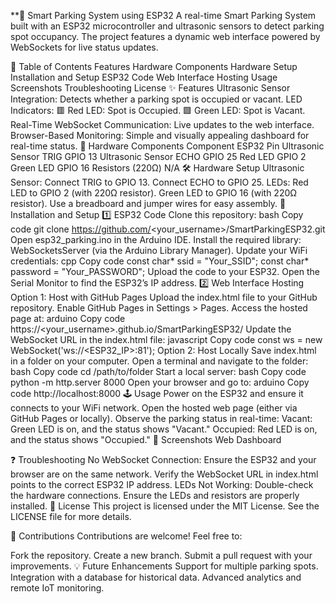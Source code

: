 
**🚗 Smart Parking System using ESP32
A real-time Smart Parking System built with an ESP32 microcontroller and ultrasonic sensors to detect parking spot occupancy. The project features a dynamic web interface powered by WebSockets for live status updates.

📖 Table of Contents
Features
Hardware Components
Hardware Setup
Installation and Setup
ESP32 Code
Web Interface Hosting
Usage
Screenshots
Troubleshooting
License
✨ Features
Ultrasonic Sensor Integration: Detects whether a parking spot is occupied or vacant.
LED Indicators:
🟥 Red LED: Spot is Occupied.
🟩 Green LED: Spot is Vacant.
Real-Time WebSocket Communication: Live updates to the web interface.
Browser-Based Monitoring: Simple and visually appealing dashboard for real-time status.
🔧 Hardware Components
Component	ESP32 Pin
Ultrasonic Sensor TRIG	GPIO 13
Ultrasonic Sensor ECHO	GPIO 25
Red LED	GPIO 2
Green LED	GPIO 16
Resistors (220Ω)	N/A
🛠️ Hardware Setup
Ultrasonic Sensor:
Connect TRIG to GPIO 13.
Connect ECHO to GPIO 25.
LEDs:
Red LED to GPIO 2 (with 220Ω resistor).
Green LED to GPIO 16 (with 220Ω resistor).
Use a breadboard and jumper wires for easy assembly.
🚀 Installation and Setup
1️⃣ ESP32 Code
Clone this repository:
bash
Copy code
git clone https://github.com/<your_username>/SmartParkingESP32.git
Open esp32_parking.ino in the Arduino IDE.
Install the required library:
WebSocketsServer (via the Arduino Library Manager).
Update your WiFi credentials:
cpp
Copy code
const char* ssid = "Your_SSID";
const char* password = "Your_PASSWORD";
Upload the code to your ESP32.
Open the Serial Monitor to find the ESP32’s IP address.
2️⃣ Web Interface Hosting
Option 1: Host with GitHub Pages
Upload the index.html file to your GitHub repository.
Enable GitHub Pages in Settings > Pages.
Access the hosted page at:
arduino
Copy code
https://<your_username>.github.io/SmartParkingESP32/
Update the WebSocket URL in the index.html file:
javascript
Copy code
const ws = new WebSocket('ws://<ESP32_IP>:81');
Option 2: Host Locally
Save index.html in a folder on your computer.
Open a terminal and navigate to the folder:
bash
Copy code
cd /path/to/folder
Start a local server:
bash
Copy code
python -m http.server 8000
Open your browser and go to:
arduino
Copy code
http://localhost:8000
🕹️ Usage
Power on the ESP32 and ensure it connects to your WiFi network.
Open the hosted web page (either via GitHub Pages or locally).
Observe the parking status in real-time:
Vacant: Green LED is on, and the status shows "Vacant."
Occupied: Red LED is on, and the status shows "Occupied."
📸 Screenshots
Web Dashboard

❓ Troubleshooting
No WebSocket Connection:
Ensure the ESP32 and your browser are on the same network.
Verify the WebSocket URL in index.html points to the correct ESP32 IP address.
LEDs Not Working:
Double-check the hardware connections.
Ensure the LEDs and resistors are properly installed.
📜 License
This project is licensed under the MIT License. See the LICENSE file for more details.

🌟 Contributions
Contributions are welcome! Feel free to:

Fork the repository.
Create a new branch.
Submit a pull request with your improvements.
💡 Future Enhancements
Support for multiple parking spots.
Integration with a database for historical data.
Advanced analytics and remote IoT monitoring.
